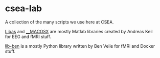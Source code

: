 # csea-lab
A collection of the many scripts we use here at CSEA.

[Libas](Libas) and [__MACOSX](__MACOSX) are mostly Matlab libraries created by Andreas Keil for EEG and fMRI stuff.

[lib-ben](lib-ben) is a mostly Python library written by Ben Velie for fMRI and Docker stuff.